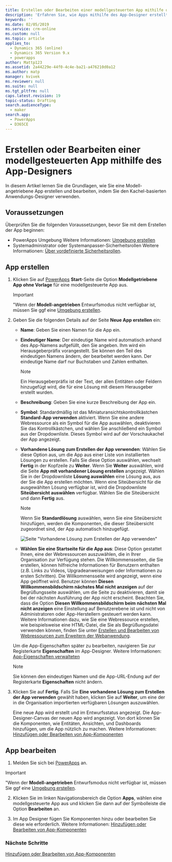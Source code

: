 ```yaml
---
title: Erstellen oder Bearbeiten einer modellgesteuerten App mithilfe des App-Designers in PowerApps | MicrosoftDocs
description: 'Erfahren Sie, wie Apps mithilfe des App-Designer erstellt oder bearbeitet werden'
keywords: ''
ms.date: 02/05/2019
ms.service: crm-online
ms.custom: null
ms.topic: article
applies_to:
  - Dynamics 365 (online)
  - Dynamics 365 Version 9.x
  - powerapps
author: Mattp123
ms.assetid: 2a44229e-44f0-4c4e-ba21-a476210d0a12
ms.author: matp
manager: kvivek
ms.reviewer: null
ms.suite: null
ms.tgt_pltfrm: null
caps.latest.revision: 19
topic-status: Drafting
search.audienceType:
  - maker
search.app:
  - PowerApps
  - D365CE
---
```


# <a name="create-a-model-driven-app-by-using-the-app-designer"></a>Erstellen oder Bearbeiten einer modellgesteuerten App mithilfe des App-Designers

In diesem Artikel lernen Sie die Grundlagen, wie Sie eine Modell-angetriebene App erstellen und bearbeiten, indem Sie den Kachel-basierten Anwendungs-Designer verwenden.

## <a name="prerequisites"></a>Voraussetzungen
Überprüfen Sie die folgenden Voraussetzungen, bevor Sie mit dem Erstellen der App beginnen:
- PowerApps Umgebung Weitere Informationen: [Umgebung erstellen](https://docs.microsoft.com/powerapps/administrator/create-environment)
- Systemadministrator oder Systemanpasser-Sicherheitsrollen Weitere Informationen: [Über vordefinierte Sicherheitsrollen](https://docs.microsoft.com/powerapps/maker/model-driven-apps/share-model-driven-app#about-predefined-security-roles).
 
<a name="createApp"></a>   
## <a name="create-an-app"></a>App erstellen  

1.  Klicken Sie auf [PowerApps](https://web.powerapps.com/?utm_source=padocs&utm_medium=linkinadoc&utm_campaign=referralsfromdoc) **Start**-Seite die Option **Modellgetriebene App ohne Vorlage** für eine modellgesteuerte App aus.  

    > [!IMPORTANT]
    > "Wenn der **Modell-angetrieben** Entwurfsmodus nicht verfügbar ist, müssen Sie ggf eine [Umgebung erstellen](https://docs.microsoft.com/powerapps/administrator/create-environment). 

2. Geben Sie die folgenden Details auf der Seite **Neue App erstellen** ein: 

    - **Name**: Geben Sie einen Namen für die App ein.  
  
    - **Eindeutiger Name**: Der eindeutige Name wird automatisch anhand des App-Namens aufgefüllt, den Sie angeben. Ihm wird ein Herausgeberpräfix vorangestellt. Sie können den Teil des eindeutigen Namens ändern, der bearbeitet werden kann. Der eindeutige Name darf nur Buchstaben und Zahlen enthalten.  
  
        > [!NOTE]
        >  Ein Herausgeberpräfix ist der Text, der allen Entitäten oder Feldern hinzugefügt wird, die für eine Lösung mit diesem Herausgeber erstellt wurden.   
  
    - **Beschreibung**: Geben Sie eine kurze Beschreibung der App ein.  
  
    - **Symbol**: Standardmäßig ist das Miniaturansichtskontrollkästchen **Standard-App verwenden** aktiviert. Wenn Sie eine andere Webressource als ein Symbol für die App auswählen, deaktivieren Sie das Kontrollkästchen, und wählen Sie anschließend ein Symbol aus der Dropdownliste. Dieses Symbol wird auf der Vorschaukachel der App angezeigt.  
  
    - **Vorhandene Lösung zum Erstellen der App verwenden**: Wählen Sie diese Option aus, um die App aus einer Liste von installierten Lösungen zu erstellen. Falls Sie diese Option auswählen, wechselt **Fertig** in der Kopfzeile zu **Weiter**. Wenn Sie **Weiter** auswählen, wird die Seite **App mit vorhandener Lösung erstellen** angezeigt. Wählen Sie in der Dropdownliste **Lösung auswählen** eine Lösung aus, aus der Sie die App erstellen möchten. Wenn eine Siteübersicht für die ausgewählten Lösung verfügbar ist, wird die Dropdownliste **Siteübersicht auswählen** verfügbar. Wählen Sie die Siteübersicht und dann **Fertig** aus.

      > [!NOTE]
      > Wenn Sie **Standardlösung** auswählen, wenn Sie eine Siteübersicht hinzufügen, werden die Komponenten, die dieser Siteübersicht zugeordnet sind, der App automatisch hinzugefügt.  

      ![Seite "Vorhandene Lösung zum Erstellen der App verwenden"](media/use-existing-solution-to-create-the-app.png "Vorhandene Lösung zum Erstellen der App verwenden") 

    - **Wählen Sie eine Startseite für die App aus**: Diese Option gestattet Ihnen, eine der Webressourcen auszuwählen, die in Ihrer Organisation zur Verfügung stehen. Die Willkommensseiten, die Sie erstellen, können hilfreiche Informationen für Benutzern enthalten (z.B. Links zu Videos, Upgradeanweisungen oder Informationen zu ersten Schritten). Die Willkommensseite wird angezeigt, wenn eine App geöffnet wird. Benutzer können **Diesen Willkommensbildschirm nächstes Mal nicht anzeigen** auf der Begrüßungsseite auswählen, um die Seite zu deaktivieren, damit sie bei der nächsten Ausführung der App nicht erscheint. Beachten Sie, dass die Option **Diesen Willkommensbildschirm beim nächsten Mal nicht anzeigen** eine Einstellung auf Benutzerebene ist und nicht von Administratoren oder App-Herstellern gesteuert werden kann. Weitere Informationen dazu, wie Sie eine Webressource erstellen, wie beispielsweise eine HTML-Datei, die Sie als Begrüßungsdatei verwenden können, finden Sie unter [Erstellen und Bearbeiten von Webressourcen zum Erweitern der Webanwendung](create-edit-web-resources.md).  
      
    Um die App-Eigenschaften später zu bearbeiten, navigieren Sie zur Registerkarte **Eigenschaften** im App-Designer. Weitere Informationen: [App-Eigenschaften verwalteten](manage-app-properties.md)  
  
     > [!NOTE]
     >  Sie können den eindeutigen Namen und die App-URL-Endung auf der Registerkarte **Eigenschaften** nicht ändern.  
  
3. Klicken Sie auf **Fertig**. Falls Sie **Eine vorhandene Lösung zum Erstellen der App verwenden** gewählt haben, klicken Sie auf **Weiter**, um eine der in die Organisation importierten verfügbaren Lösungen auszuwählen.  
  
    Eine neue App wird erstellt und im Entwurfsstatus angezeigt. Die App-Designer-Canvas der neuen App wird angezeigt. Von dort können Sie die Komponenten, wie Entitäten, Ansichten, und Dashboards hinzufügen, um die App nützlich zu machen. Weitere Informationen: [Hinzufügen oder Bearbeiten von App-Komponenten](add-edit-app-components.md)  
   
<a name="editApp"></a>   
## <a name="edit-an-app"></a>App bearbeiten  
  
1.  Melden Sie sich bei [PowerApps](https://web.powerapps.com/?utm_source=padocs&utm_medium=linkinadoc&utm_campaign=referralsfromdoc) an.  

> [!IMPORTANT]
> "Wenn der **Modell-angetrieben** Entwurfsmodus nicht verfügbar ist, müssen Sie ggf eine [Umgebung erstellen](https://docs.microsoft.com/powerapps/administrator/create-environment). 

2. Klicken Sie im linken Navigationsbereich die Option **Apps**, wählen eine modellgesteuerte App aus und klicken Sie dann auf der Symbolleiste die Option **Bearbeiten** an.   

3. Im App Designer fügen Sie Komponenten hinzu oder bearbeiten Sie diese wie erforderlich. Weitere Informationen: [Hinzufügen oder Bearbeiten von App-Komponenten](add-edit-app-components.md)  
 
  
### <a name="next-steps"></a>Nächste Schritte  
 [Hinzufügen oder Bearbeiten von App-Komponenten](add-edit-app-components.md)   


